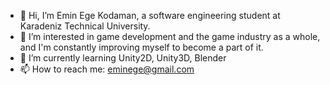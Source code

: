 - 👋 Hi, I’m Emin Ege Kodaman, a software engineering student at Karadeniz Technical University.
- 👀 I’m interested in game development and the game industry as a whole, and I'm constantly improving myself to become a part of it.
- 🌱 I’m currently learning Unity2D, Unity3D, Blender
- 📫 How to reach me: eminege@gmail.com
